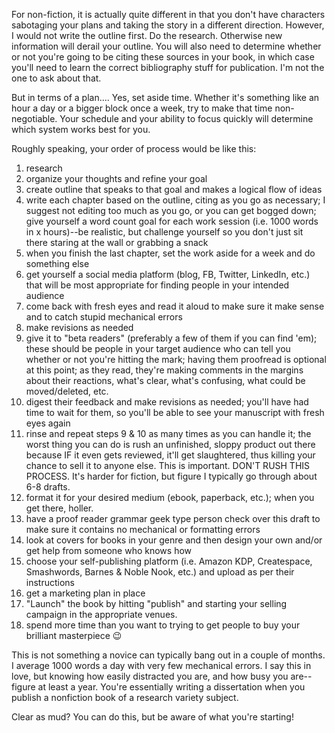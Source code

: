 For non-fiction, it is actually quite different in that you don't have characters sabotaging your plans and taking the story in a different direction. However, I would not write the outline first. Do the research. Otherwise new information will derail your outline. You will also need to determine whether or not you're going to be citing these sources in your book, in which case you'll need to learn the correct bibliography stuff for publication. I'm not the one to ask about that. 

But in terms of a plan.... Yes, set aside time. Whether it's something like an hour a day or a bigger block once a week, try to make that time non-negotiable. Your schedule and your ability to focus quickly will determine which system works best for you. 

Roughly speaking, your order of process would be like this:

1. research
2. organize your thoughts and refine your goal
3. create outline that speaks to that goal and makes a logical flow of ideas
4. write each chapter based on the outline, citing as you go as necessary; I suggest not editing too much as you go, or you can get bogged down; give yourself a word count goal for each work session (i.e. 1000 words in x hours)--be realistic, but challenge yourself so you don't just sit there staring at the wall or grabbing a snack
5. when you finish the last chapter, set the work aside for a week and do something else
6. get yourself a social media platform (blog, FB, Twitter, LinkedIn, etc.) that will be most appropriate for finding people in your intended audience
7. come back with fresh eyes and read it aloud to make sure it make sense and to catch stupid mechanical errors
8. make revisions as needed
9. give it to "beta readers" (preferably a few of them if you can find 'em); these should be people in your target audience who can tell you whether or not you're hitting the mark; having them proofread is optional at this point; as they read, they're making comments in the margins about their reactions, what's clear, what's confusing, what could be moved/deleted, etc.
10. digest their feedback and make revisions as needed; you'll have had time to wait for them, so you'll be able to see your manuscript with fresh eyes again
11. rinse and repeat steps 9 & 10 as many times as you can handle it; the worst thing you can do is rush an unfinished, sloppy product out there because IF it even gets reviewed, it'll get slaughtered, thus killing your chance to sell it to anyone else. This is important. DON'T RUSH THIS PROCESS. It's harder for fiction, but figure I typically go through about 6-8 drafts.
12. format it for your desired medium (ebook, paperback, etc.); when you get there, holler.
13. have a proof reader grammar geek type person check over this draft to make sure it contains no mechanical or formatting errors
14. look at covers for books in your genre and then design your own and/or get help from someone who knows how
15. choose your self-publishing platform (i.e. Amazon KDP, Createspace, Smashwords, Barnes & Noble Nook, etc.) and upload as per their instructions
16. get a marketing plan in place
17. "Launch" the book by hitting "publish" and starting your selling campaign in the appropriate venues.
18. spend more time than you want to trying to get people to buy your brilliant masterpiece 😉

This is not something a novice can typically bang out in a couple of months. I average 1000 words a day with very few mechanical errors.  I say this in love, but knowing how easily distracted you are, and how busy you are--figure at least a year. You're essentially writing a dissertation when you publish a nonfiction book of a research variety subject.

Clear as mud? You can do this, but be aware of what you're starting!
